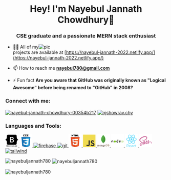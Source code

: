 <h1 align="center">Hey! I'm Nayebul Jannath Chowdhury👋</h1>
<h3 align="center">CSE graduate and a passionate MERN stack enthusiast</h3>


<img align="right" alt="pic" width="400" src="https://www.snexplores.org/wp-content/uploads/2023/02/1030_ChatGPT_feat.gif">

- 👨‍💻 All of my projects are available at [https://nayebul-jannath-2022.netlify.app/](https://nayebul-jannath-2022.netlify.app/)

- 📫 How to reach me **nayebul780@gmail.com**

- ⚡ Fun fact **Are you aware that GitHub was originally known as "Logical Awesome" before being renamed to "GitHub" in 2008?**

<h3 align="left">Connect with me:</h3>
<p align="left">
<a href="https://linkedin.com/in/nayebul-jannath-chowdhury-00354b217" target="blank"><img align="center" src="https://raw.githubusercontent.com/rahuldkjain/github-profile-readme-generator/master/src/images/icons/Social/linked-in-alt.svg" alt="nayebul-jannath-chowdhury-00354b217" height="30" width="40" /></a>
<a href="https://fb.com/njshowrav.chy" target="blank"><img align="center" src="https://raw.githubusercontent.com/rahuldkjain/github-profile-readme-generator/master/src/images/icons/Social/facebook.svg" alt="njshowrav.chy" height="30" width="40" /></a>
</p>

<h3 align="left">Languages and Tools:</h3>
<p align="left"> <a href="https://getbootstrap.com" target="_blank" rel="noreferrer"> <img src="https://raw.githubusercontent.com/devicons/devicon/master/icons/bootstrap/bootstrap-plain-wordmark.svg" alt="bootstrap" width="40" height="40"/> </a> <a href="https://www.w3schools.com/css/" target="_blank" rel="noreferrer"> <img src="https://raw.githubusercontent.com/devicons/devicon/master/icons/css3/css3-original-wordmark.svg" alt="css3" width="40" height="40"/> </a> <a href="https://firebase.google.com/" target="_blank" rel="noreferrer"> <img src="https://www.vectorlogo.zone/logos/firebase/firebase-icon.svg" alt="firebase" width="40" height="40"/> </a> <a href="https://git-scm.com/" target="_blank" rel="noreferrer"> <img src="https://www.vectorlogo.zone/logos/git-scm/git-scm-icon.svg" alt="git" width="40" height="40"/> </a> <a href="https://www.w3.org/html/" target="_blank" rel="noreferrer"> <img src="https://raw.githubusercontent.com/devicons/devicon/master/icons/html5/html5-original-wordmark.svg" alt="html5" width="40" height="40"/> </a> <a href="https://developer.mozilla.org/en-US/docs/Web/JavaScript" target="_blank" rel="noreferrer"> <img src="https://raw.githubusercontent.com/devicons/devicon/master/icons/javascript/javascript-original.svg" alt="javascript" width="40" height="40"/> </a> <a href="https://www.mongodb.com/" target="_blank" rel="noreferrer"> <img src="https://raw.githubusercontent.com/devicons/devicon/master/icons/mongodb/mongodb-original-wordmark.svg" alt="mongodb" width="40" height="40"/> </a> <a href="https://nodejs.org" target="_blank" rel="noreferrer"> <img src="https://raw.githubusercontent.com/devicons/devicon/master/icons/nodejs/nodejs-original-wordmark.svg" alt="nodejs" width="40" height="40"/> </a> <a href="https://reactjs.org/" target="_blank" rel="noreferrer"> <img src="https://raw.githubusercontent.com/devicons/devicon/master/icons/react/react-original-wordmark.svg" alt="react" width="40" height="40"/> </a> <a href="https://sass-lang.com" target="_blank" rel="noreferrer"> <img src="https://raw.githubusercontent.com/devicons/devicon/master/icons/sass/sass-original.svg" alt="sass" width="40" height="40"/> </a> <a href="https://tailwindcss.com/" target="_blank" rel="noreferrer"> <img src="https://www.vectorlogo.zone/logos/tailwindcss/tailwindcss-icon.svg" alt="tailwind" width="40" height="40"/> </a> </p>

<p><img align="left" src="https://github-readme-stats.vercel.app/api/top-langs?username=nayebuljannath780&show_icons=true&locale=en&layout=compact" alt="nayebuljannath780" /></p>

<p>&nbsp;<img align="center" src="https://github-readme-stats.vercel.app/api?username=nayebuljannath780&show_icons=true&locale=en" alt="nayebuljannath780" /></p>

<p><img align="center" src="https://github-readme-streak-stats.herokuapp.com/?user=nayebuljannath780&" alt="nayebuljannath780" /></p>
